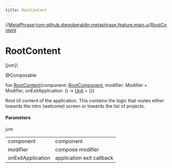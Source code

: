```yaml
---
title: RootContent
---
```

//[MetaPhrase](../../index.html)/[com.github.diegoberaldin.metaphrase.feature.main.ui](index.html)/[RootContent](-root-content.html)



# RootContent



[jvm]\




@Composable



fun [RootContent](-root-content.html)(component: [RootComponent](../com.github.diegoberaldin.metaphrase.feature.main.presentation/-root-component/index.html), modifier: Modifier = Modifier, onExitApplication: () -&gt; [Unit](https://kotlinlang.org/api/latest/jvm/stdlib/kotlin/-unit/index.html) = {})



Root UI content of the application. This contains the logic that routes either towards the intro (welcome) screen or towards the list of projects.



#### Parameters


jvm

| | |
|---|---|
| component | component |
| modifier | compose modifier |
| onExitApplication | application exit callback |




